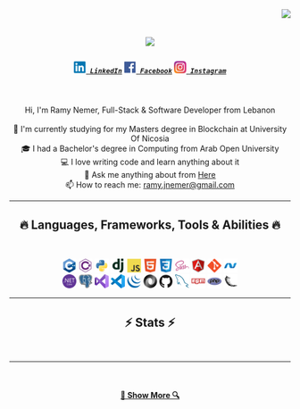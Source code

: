 <img align="right" src="https://visitor-badge.laobi.icu/badge?page_id=r-nemer.r-nemer">

<h1 align="center">
  <a href="https://git.io/typing-svg">
    <img src="https://readme-typing-svg.herokuapp.com/?lines=Hello,+There!+👋;This+is+Ramy+Nemer....;Nice+to+meet+you!&center=true&size=30">
  </a>
</h1>

<h5 align="center">
  <code><a href="https://lb.linkedin.com/in/ramy-nemer/" title="LinkedIn Profile"><img width="22" src="https://raw.githubusercontent.com/devicons/devicon/master/icons/linkedin/linkedin-original.svg"> LinkedIn</a></code>
  <code><a href="https://www.facebook.com/ramy.nemer/" title="Facebook Profile"><img width="22" src="https://raw.githubusercontent.com/devicons/devicon/master/icons/facebook/facebook-original.svg"> Facebook</a></code>
  <code><a href="https://www.instagram.com/osman__durdag/" title="Instagram Profile"><img width="22" src="https://raw.githubusercontent.com/R-Nemer/R-Nemer/main/images/instagram.svg"> Instagram</a></code>
</h5>
<br>
<p align="center">
  Hi, I'm Ramy Nemer, Full-Stack & Software Developer from Lebanon
  <br>
  <br>
  🔬 I'm currently studying for my Masters degree in Blockchain at University Of Nicosia
  <br>
  🎓 I had a Bachelor's degree in Computing from Arab Open University
  <br>
  💻 I love writing code and learn anything about it
  <br>
  💬 Ask me anything about from <a href="https://github.com/r-nemer/r-nemer/issues" title="Issues">Here</a>
  <br>
  📫 How to reach me: <a href="mailto: ramy.jnemer@gmail.com">ramy.jnemer@gmail.com</a>
</p>

<hr>
<h2 align="center">🔥 Languages, Frameworks, Tools & Abilities 🔥</h2>
<br>
<p align="center">
  <code><img title="C++" height="25" src="https://raw.githubusercontent.com/devicons/devicon/master/icons/cplusplus/cplusplus-original.svg"></code>
  <code><img title="C#" height="25" src="https://raw.githubusercontent.com/devicons/devicon/master/icons/csharp/csharp-line.svg"></code>
  <code><img title="Python" height="25" src="https://raw.githubusercontent.com/devicons/devicon/master/icons/python/python-original.svg"></code>
  <code><img title="Django" height="25" src="https://raw.githubusercontent.com/devicons/devicon/master/icons/django/django-plain.svg"></code>
  <code><img title="Javascript" height="25" src="https://raw.githubusercontent.com/devicons/devicon/master/icons/javascript/javascript-original.svg"></code>
  <code><img title="HTML5" height="25" src="https://raw.githubusercontent.com/devicons/devicon/master/icons/html5/html5-original.svg"></code>
  <code><img title="CSS" height="25" src="https://raw.githubusercontent.com/devicons/devicon/master/icons/css3/css3-original.svg"></code>
  <code><img title="SASS" height="25" src="https://raw.githubusercontent.com/devicons/devicon/master/icons/sass/sass-original.svg"></code>
  <code><img title="AngularJS" height="25" src="https://raw.githubusercontent.com/devicons/devicon/master/icons/angularjs/angularjs-original.svg"></code>
  <code><img title="Git" height="25" src="https://raw.githubusercontent.com/devicons/devicon/master/icons/git/git-original.svg"></code>
  <code><img title=".NetCore" height="25" src="https://raw.githubusercontent.com/devicons/devicon/master/icons/dot-net/dot-net-original.svg"></code><br>
    <code><img title=".NetCore" height="25" src="https://raw.githubusercontent.com/devicons/devicon/master/icons/dotnetcore/dotnetcore-original.svg"></code>
  <code><img title="PostgreSQL" height="25" src="https://raw.githubusercontent.com/devicons/devicon/master/icons/postgresql/postgresql-original.svg"></code>
  <code><img title="Microsoft Visual Studio" height="25" src="https://raw.githubusercontent.com/devicons/devicon/master/icons/visualstudio/visualstudio-original.svg"></code>
  <code><img title="Visual Studio Code" height="25" src="https://raw.githubusercontent.com/devicons/devicon/master/icons/vscode/vscode-original.svg"></code>
  <code><img title="JQuery" height="25" src="https://raw.githubusercontent.com/devicons/devicon/master/icons/jquery/jquery-original.svg"></code>
  <code><img title="JSON" height="25" src="https://raw.githubusercontent.com/devicons/devicon/master/icons/json/json-original.svg"></code>
  <code><img title="GitHub" height="25" src="https://raw.githubusercontent.com/devicons/devicon/master/icons/github/github-original.svg"></code>
  <code><img title="MySQL" height="25" src="https://raw.githubusercontent.com/devicons/devicon/master/icons/mysql/mysql-original.svg"></code>
  <code><img title="npm" height="25" src="https://raw.githubusercontent.com/devicons/devicon/master/icons/npm/npm-original-wordmark.svg"></code>
  <code><img title="PHP" height="25" src="https://raw.githubusercontent.com/devicons/devicon/master/icons/php/php-original.svg"></code>
  <code><img title="Flask" height="25" src="https://raw.githubusercontent.com/devicons/devicon/master/icons/flask/flask-original.svg"></code>
</p>
<hr>

<h2 align="center">⚡ Stats ⚡</h2>
<br>


<hr>

<br/>

<h4 align="center">
  <a href="https://github.com/r-nemer?tab=repositories" title="Show Repositories">🔎 Show More 🔍</a>
</h4>



<!--
**R-Nemer/R-Nemer** is a ✨ _special_ ✨ repository because its `README.md` (this file) appears on your GitHub profile.

Here are some ideas to get you started:

- 🔭 I’m currently working on ...
- 🌱 I’m currently learning ...
- 👯 I’m looking to collaborate on ...
- 🤔 I’m looking for help with ...
- 💬 Ask me about ...
- 📫 How to reach me: ...
- 😄 Pronouns: ...
- ⚡ Fun fact: ...
-->
